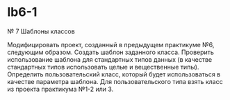 # lb6-1
№ 7 Шаблоны классов 
 
Модифицировать проект, созданный в предыдущем практикуме №6, 
следующим образом. Создать шаблон заданного класса. Проверить 
использование шаблона для стандартных типов данных (в качестве 
стандартных типов использовать целые и вещественные типы). Определить 
пользовательский класс, который будет использоваться в качестве 
параметра шаблона. Для пользовательского типа взять класс из проекта 
практикума №1-2 или 3.  

